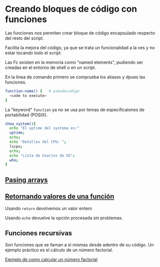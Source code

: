 # Creando bloques de código con funciones

Las funciones nos permiten crear bloque de código encapsulado respecto del resto del script.

Facilita la mejora del código, ya que se trata un funcionalidad a la ves y no estar tocando todo el script.

Las Fc existen en la memoria como "named elements", pudiendo ser creadas en el  entorno de shell o en un script.

En la linea de comando primero se comprueba los aliases y dpues las funciones.

```bash
function-name() {   # pseudocodigo
  <code to execute>
}
```

La "keyword" `function` ya no se usa por temas de especificaiones de portabilidad  (POSIX).

```bash
show_system(){
  echo "El uptime del systema es:"
  uptime;
  echo;
  echo "Detalles del CPU: ";
  lscpu;
  echo;
  echo "Lista de Usarios de OS";
  who;
}
```

## [Pasing arrays](/ch07/pass_array.sh)

## [Retornando valores de una función](ch07/return_values.sh)

Usando `return` devolvemos un valor entero

Usando `echo` devuelve la opción procesada sin problemas.

## Funciones recursivas

Son funciones que se llaman a sí mismas desde adentro de su código. Un ejemplo práctico es el cálculo de un número factorial.

[Ejemplo de como calcular un número factorial](ch07/factorial.sh)
